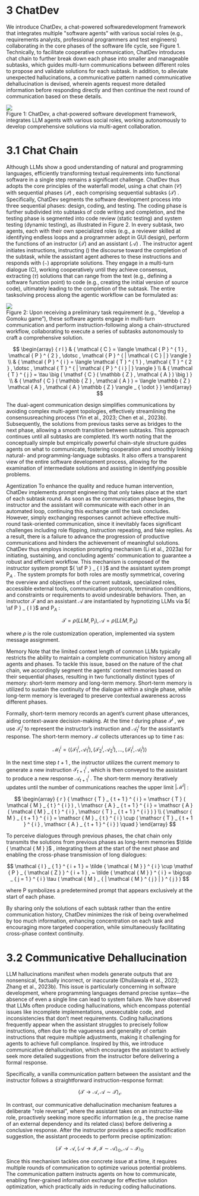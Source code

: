 # 3 ChatDev  

We introduce ChatDev, a chat-powered softwaredevelopment framework that integrates multiple "software agents" with various social roles (e.g., requirements analysts, professional programmers and test engineers) collaborating in the core phases of the software life cycle, see Figure 1. Technically, to facilitate cooperative communication, ChatDev introduces chat chain to further break down each phase into smaller and manageable subtasks, which guides multi-turn communications between different roles to propose and validate solutions for each subtask. In addition, to alleviate unexpected hallucinations, a communicative pattern named communicative dehallucination is devised, wherein agents request more detailed information before responding directly and then continue the next round of communication based on these details.  

![](ChatDev_images/79021ce9de0bd97d75fc696a609821851154d2323b1123cd2b2b71870afbd198.jpg)  
Figure 1: ChatDev, a chat-powered software development framework, integrates LLM agents with various social roles, working autonomously to develop comprehensive solutions via multi-agent collaboration.  

# 3.1 Chat Chain  

Although LLMs show a good understanding of natural and programming languages, efficiently transforming textual requirements into functional software in a single step remains a significant challenge. ChatDev thus adopts the core principles of the waterfall model, using a chat chain $( \mathcal { C } )$ with sequential phases $( \mathcal { P } )$ , each comprising sequential subtasks $( \mathcal { T } )$ . Specifically, ChatDev segments the software development process into three sequential phases: design, coding, and testing. The coding phase is further subdivided into subtasks of code writing and completion, and the testing phase is segmented into code review (static testing) and system testing (dynamic testing), as illustrated in Figure 2. In every subtask, two agents, each with their own specialized roles (e.g., a reviewer skilled at identifying endless loops and a programmer adept in GUI design), perform the functions of an instructor $( { \mathcal { T } } )$ and an assistant $( \mathcal { A } )$ . The instructor agent initiates instructions, instructing $(  )$ the discourse toward the completion of the subtask, while the assistant agent adheres to these instructions and responds with $( \sim )$ appropriate solutions. They engage in a multi-turn dialogue (C), working cooperatively until they achieve consensus, extracting $( \tau )$ solutions that can range from the text (e.g., defining a software function point) to code (e.g., creating the initial version of source code), ultimately leading to the completion of the subtask. The entire tasksolving process along the agentic workflow can be formulated as:  

![](ChatDev_images/748798460d843c6da70d8549109d2d1bc44bbfccba7ec7a66b1e0c7c118fe145.jpg)  
Figure 2: Upon receiving a preliminary task requirement (e.g., “develop a Gomoku game”), these software agents engage in multi-turn communication and perform instruction-following along a chain-structured workflow, collaborating to execute a series of subtasks autonomously to craft a comprehensive solution.  

$$
\begin{array} { r l } & { \mathcal { C } = \langle \mathcal { P } ^ { 1 } , \mathcal { P } ^ { 2 } , \dotsc , \mathcal { P } ^ { | \mathcal { C } | } \rangle } \\ & { \mathcal { P } ^ { i } = \langle \mathcal { T } ^ { 1 } , \mathcal { T } ^ { 2 } , \dotsc , \mathcal { T } ^ { | \mathcal { P } ^ { i } | } \rangle } \\ & { \mathcal { T } ^ { j } = \tau \big ( \mathsf { C } ( \mathbb { Z } , \mathcal { A } ) \big ) } \\ & { \mathsf { C } ( \mathbb { Z } , \mathcal { A } ) = \langle \mathbb { Z }  \mathcal { A } , \mathcal { A }  \mathbb { Z } \rangle _ { \odot } } \end{array}
$$  

The dual-agent communication design simplifies communications by avoiding complex multi-agent topologies, effectively streamlining the consensusreaching process (Yin et al., 2023; Chen et al., 2023b). Subsequently, the solutions from previous tasks serve as bridges to the next phase, allowing a smooth transition between subtasks. This approach continues until all subtasks are completed. It’s worth noting that the conceptually simple but empirically powerful chain-style structure guides agents on what to communicate, fostering cooperation and smoothly linking natural- and programming-language subtasks. It also offers a transparent view of the entire software development process, allowing for the examination of intermediate solutions and assisting in identifying possible problems.  

Agentization To enhance the quality and reduce human intervention, ChatDev implements prompt engineering that only takes place at the start of each subtask round. As soon as the communication phase begins, the instructor and the assistant will communicate with each other in an automated loop, continuing this exchange until the task concludes. However, simply exchanging responses cannot achieve effective multi-round task-oriented communication, since it inevitably faces significant challenges including role flipping, instruction repeating, and fake replies. As a result, there is a failure to advance the progression of productive communications and hinders the achievement of meaningful solutions. ChatDev thus employs inception prompting mechanism (Li et al., 2023a) for initiating, sustaining, and concluding agents’ communication to guarantee a robust and efficient workflow. This mechanism is composed of the instructor system prompt ${ \sf P } _ { I }$ and the assistant system prompt $\mathsf { P } _ { A }$ . The system prompts for both roles are mostly symmetrical, covering the overview and objectives of the current subtask, specialized roles, accessible external tools, communication protocols, termination conditions, and constraints or requirements to avoid undesirable behaviors. Then, an instructor $\mathcal { T }$ and an assistant $\mathcal { A }$ are instantiated by hypnotizing LLMs via ${ \sf P } _ { I }$ and $\mathsf { P } _ { A }$ :  

$$
\mathcal { T } = \rho ( L L M , \mathsf { P } _ { I } ) , \mathcal { A } = \rho ( L L M , \mathsf { P } _ { A } )
$$  

where $\rho$ is the role customization operation, implemented via system message assignment.  

Memory Note that the limited context length of common LLMs typically restricts the ability to maintain a complete communication history among all agents and phases. To tackle this issue, based on the nature of the chat chain, we accordingly segment the agents’ context memories based on their sequential phases, resulting in two functionally distinct types of memory: short-term memory and long-term memory. Short-term memory is utilized to sustain the continuity of the dialogue within a single phase, while long-term memory is leveraged to preserve contextual awareness across different phases.  

Formally, short-term memory records an agent’s current phase utterances, aiding context-aware decision-making. At the time $t$ during phase ${ \mathcal { P } } ^ { i }$ , we use $\mathcal { T } _ { t } ^ { i }$ to represent the instructor’s instruction and $\mathcal { A } _ { t } ^ { i }$ for the assistant’s response. The short-term memory $\mathcal { M }$ collects utterances up to time $t$ as:  

$$
\mathcal { M } _ { t } ^ { i } = \langle ( \mathcal { T } _ { 1 } ^ { i } , \mathcal { A } _ { 1 } ^ { i } ) , ( \mathcal { T } _ { 2 } ^ { i } , \mathcal { A } _ { 2 } ^ { i } ) , \dots , ( \mathcal { T } _ { t } ^ { i } , \mathcal { A } _ { t } ^ { i } ) \rangle
$$  

In the next time step $t + 1$ , the instructor utilizes the current memory to generate a new instruction $\mathcal { T } _ { t + 1 } ^ { i }$ , which is then conveyed to the assistant to produce a new response $\mathcal { A } _ { t + 1 } ^ { i }$ . The short-term memory iteratively updates until the number of communications reaches the upper limit $| \mathcal { M } ^ { i } |$ :  

$$
\begin{array} { r } { \mathscr { T } _ { t + 1 } ^ { i } = \mathscr { T } ( \mathcal { M } _ { t } ^ { i } ) , \ \mathscr { A } _ { t + 1 } ^ { i } = \mathscr { A } ( \mathcal { M } _ { t } ^ { i } , \mathscr { T } _ { t + 1 } ^ { i } ) } \\ { \mathscr { M } _ { t + 1 } ^ { i } = \mathscr { M } _ { t } ^ { i } \cup ( \mathscr { T } _ { t + 1 } ^ { i } , \mathscr { A } _ { t + 1 } ^ { i } ) \quad } \end{array}
$$  

To perceive dialogues through previous phases, the chat chain only transmits the solutions from previous phases as long-term memories $\tilde { \mathcal { M } }$ , integrating them at the start of the next phase and enabling the cross-phase transmission of long dialogues:  

$$
\mathcal { I } _ { 1 } ^ { i + 1 } = \tilde { \mathcal { M } } ^ { i } \cup \mathsf { P } _ { \mathcal { Z } } ^ { i + 1 } , ~ \tilde { \mathcal { M } } ^ { i } = \bigcup _ { j = 1 } ^ { i } \tau ( \mathcal { M } _ { | \mathcal { M } ^ { j } | } ^ { j } )
$$  

where $\mathsf { P }$ symbolizes a predetermined prompt that appears exclusively at the start of each phase.  

By sharing only the solutions of each subtask rather than the entire communication history, ChatDev minimizes the risk of being overwhelmed by too much information, enhancing concentration on each task and encouraging more targeted cooperation, while simultaneously facilitating cross-phase context continuity.  

# 3.2 Communicative Dehallucination  

LLM hallucinations manifest when models generate outputs that are nonsensical, factually incorrect, or inaccurate (Dhuliawala et al., 2023; Zhang et al., 2023b). This issue is particularly concerning in software development, where programming languages demand precise syntax—the absence of even a single line can lead to system failure. We have observed that LLMs often produce coding hallucinations, which encompass potential issues like incomplete implementations, unexecutable code, and inconsistencies that don’t meet requirements. Coding hallucinations frequently appear when the assistant struggles to precisely follow instructions, often due to the vagueness and generality of certain instructions that require multiple adjustments, making it challenging for agents to achieve full compliance. Inspired by this, we introduce communicative dehallucination, which encourages the assistant to actively seek more detailed suggestions from the instructor before delivering a formal response.  

Specifically, a vanilla communication pattern between the assistant and the instructor follows a straightforward instruction-response format:  

$$
\langle \mathcal { T } \to \mathcal { A } , \mathcal { A } \sim \mathcal { T } \rangle _ { \mathcal { O } }
$$  

In contrast, our communicative dehallucination mechanism features a deliberate "role reversal", where the assistant takes on an instructor-like role, proactively seeking more specific information (e.g., the precise name of an external dependency and its related class) before delivering a conclusive response. After the instructor provides a specific modification suggestion, the assistant proceeds to perform precise optimization:  

$$
\langle \mathcal { T } \to \mathcal { A } , \langle \mathcal { A } \to \mathcal { I } , \mathcal { I } \sim \mathcal { A } \rangle _ { \odot } , \mathcal { A } \sim \mathcal { I } \rangle _ { \odot }
$$  

Since this mechanism tackles one concrete issue at a time, it requires multiple rounds of communication to optimize various potential problems. The communication pattern instructs agents on how to communicate, enabling finer-grained information exchange for effective solution optimization, which practically aids in reducing coding hallucinations.  
